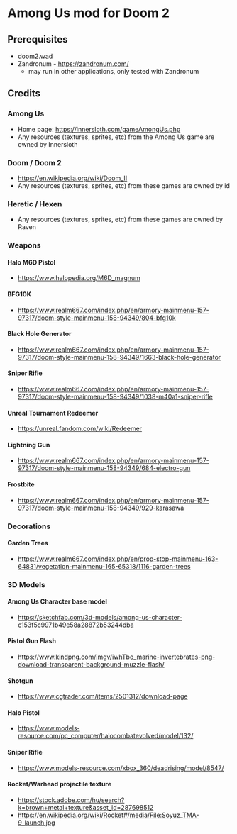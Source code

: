 # Among Us mod for Doom 2
## Prerequisites
- doom2.wad
- Zandronum - https://zandronum.com/
  - may run in other applications, only tested with Zandronum

## Credits
### Among Us
- Home page: https://innersloth.com/gameAmongUs.php
- Any resources (textures, sprites, etc) from the Among Us game are owned by Innersloth
### Doom / Doom 2
- https://en.wikipedia.org/wiki/Doom_II
- Any resources (textures, sprites, etc) from these games are owned by id
### Heretic / Hexen
- Any resources (textures, sprites, etc) from these games are owned by Raven

### Weapons
#### Halo M6D Pistol
- https://www.halopedia.org/M6D_magnum
#### BFG10K
- https://www.realm667.com/index.php/en/armory-mainmenu-157-97317/doom-style-mainmenu-158-94349/804-bfg10k
#### Black Hole Generator
- https://www.realm667.com/index.php/en/armory-mainmenu-157-97317/doom-style-mainmenu-158-94349/1663-black-hole-generator 
#### Sniper Rifle
- https://www.realm667.com/index.php/en/armory-mainmenu-157-97317/doom-style-mainmenu-158-94349/1038-m40a1-sniper-rifle
#### Unreal Tournament Redeemer
- https://unreal.fandom.com/wiki/Redeemer
#### Lightning Gun
- https://www.realm667.com/index.php/en/armory-mainmenu-157-97317/doom-style-mainmenu-158-94349/684-electro-gun
#### Frostbite
- https://www.realm667.com/index.php/en/armory-mainmenu-157-97317/doom-style-mainmenu-158-94349/929-karasawa

### Decorations
#### Garden Trees
- https://www.realm667.com/index.php/en/prop-stop-mainmenu-163-64831/vegetation-mainmenu-165-65318/1116-garden-trees

### 3D Models
#### Among Us Character base model
- https://sketchfab.com/3d-models/among-us-character-c153f5c9971b49e58a28872b53244dba
#### Pistol Gun Flash
- https://www.kindpng.com/imgv/iwhTbo_marine-invertebrates-png-download-transparent-background-muzzle-flash/
#### Shotgun
- https://www.cgtrader.com/items/2501312/download-page
#### Halo Pistol
- https://www.models-resource.com/pc_computer/halocombatevolved/model/132/
#### Sniper Rifle
- https://www.models-resource.com/xbox_360/deadrising/model/8547/
#### Rocket/Warhead projectile texture
- https://stock.adobe.com/hu/search?k=brown+metal+texture&asset_id=287698512
- https://en.wikipedia.org/wiki/Rocket#/media/File:Soyuz_TMA-9_launch.jpg
